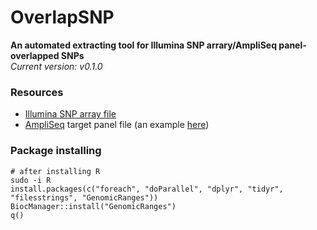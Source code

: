 # OverlapSNP
**An automated extracting tool for Illumina SNP arrary/AmpliSeq panel-overlapped SNPs**    
*Current version: v0.1.0*

### Resources
- [Illumina SNP array file](https://support.illumina.com/array/array_kits/infinium-global-diversity-array/product-files.html)
- [AmpliSeq](https://www.illumina.com/products/by-brand/ampliseq.html) target panel file (an example [here](https://github.com/chenh19/overlap_SNP/blob/master/Amplicon.csv))

### Package installing
```
# after installing R
sudo -i R
install.packages(c("foreach", "doParallel", "dplyr", "tidyr", "filesstrings", "GenomicRanges"))
BiocManager::install("GenomicRanges")
q()
```
